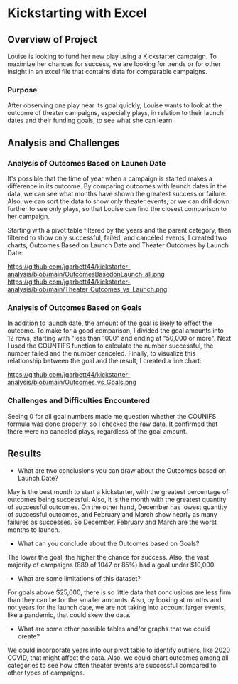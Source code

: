 # Kickstarting with Excel

## Overview of Project

Louise is looking to fund her new play using a Kickstarter campaign. To maximize her chances for success, we are looking for trends or for other insight in an excel file that contains data for comparable campaigns.

### Purpose

After observing one play near its goal quickly, Louise wants to look at the outcome of theater campaigns, especially plays, in relation to their launch dates and their funding goals, to see what she can learn.

## Analysis and Challenges

### Analysis of Outcomes Based on Launch Date

It's possible that the time of year when a campaign is started makes a difference in its outcome. By comparing outcomes with launch dates in the data, we can see what months have shown the greatest success or failure. Also, we can sort the data to show only theater events, or we can drill down further to see only plays, so that Louise can find the closest comparison to her campaign.

Starting with a pivot table filtered by the years and the parent category, then filtered to show only successful, failed, and canceled events, I created two charts, Outcomes Based on Launch Date and Theater Outcomes by Launch Date:

https://github.com/jgarbett44/kickstarter-analysis/blob/main/OutcomesBasedonLaunch_all.png
https://github.com/jgarbett44/kickstarter-analysis/blob/main/Theater_Outcomes_vs_Launch.png


### Analysis of Outcomes Based on Goals

In addition to launch date, the amount of the goal is likely to effect the outcome. To make for a good comparison, I divided the goal amounts into 12 rows, starting with "less than 1000" and ending at "50,000 or more". Next I used the COUNTIFS function to calculate the number successful, the number failed and the number canceled.  Finally, to visualize this relationship between the goal and the result, I created a line chart:

https://github.com/jgarbett44/kickstarter-analysis/blob/main/Outcomes_vs_Goals.png


### Challenges and Difficulties Encountered

Seeing 0 for all goal numbers made me question whether the COUNIFS formula was done properly, so I checked the raw data. It confirmed that there were no canceled plays, regardless of the goal amount. 

## Results

- What are two conclusions you can draw about the Outcomes based on Launch Date?

May is the best month to start a kickstarter, with the greatest percentage of outcomes being successful. Also, it is the month with the greatest quantity of successful outcomes. On the other hand, December has lowest quantity of successful outcomes, and February and March show nearly as many failures as successes. So December, February and March are the worst months to launch.

- What can you conclude about the Outcomes based on Goals?

The lower the goal, the higher the chance for success. Also, the vast majority of campaigns (889 of 1047 or 85%) had a goal under $10,000.

- What are some limitations of this dataset?

For goals above $25,000, there is so little data that conclusions are less firm than they can be for the smaller amounts. Also, by looking at months and not years for the launch date, we are not taking into account larger events, like a pandemic, that could skew the data.

- What are some other possible tables and/or graphs that we could create?

We could incorporate years into our pivot table to identify outliers, like 2020 COVID, that might affect the data. Also, we could chart outcomes among all categories to see how often theater events are successful compared to other types of campaigns.
